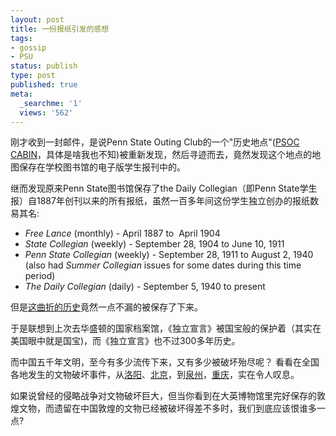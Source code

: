 ```yaml
---
layout: post
title: 一份报纸引发的感想
tags:
- gossip
- PSU
status: publish
type: post
published: true
meta:
  _searchme: '1'
  views: '562'
---
```

刚才收到一封邮件，是说Penn State Outing Club的一个"历史地点"(<a href="http://digitalnewspapers.libraries.psu.edu/Repository/getimage.dll?path=DCG/1987/10/26/10/Img/Pc0100400.jpg" target="_blank">PSOC CABIN</a>，具体是啥我也不知)被重新发现，然后寻迹而去，竟然发现这个地点的地图保存在学校图书馆的电子版学生报刊中的。

继而发现原来Penn State图书馆保存了the Daily Collegian（即Penn State学生报）自1887年创刊以来的所有报纸，虽然一百多年间这份学生独立创办的报纸数易其名:
<ul><li><em>Free Lance </em>(monthly) - April 1887 to  April 1904</li>
	<li><em>State Collegian </em>(weekly) - September 28, 1904 to June 10, 1911</li>
	<li><em>Penn State Collegian </em>(weekly) - September 28, 1911 to August 2, 1940   (also had <em>Summer Collegian </em>issues for some dates during this time period)</li>
	<li><em>The Daily Collegian </em> (daily) - September 5, 1940 to present</li>
</ul>
但是<a href="http://digitalnewspapers.libraries.psu.edu/Default/Skins/collegian/Client.asp?skin=collegian&amp;AW=1209621430832&amp;AppName=2" target="_blank">这曲折的历史</a>竟然一点不漏的被保存了下来。

于是联想到上次去华盛顿的国家档案馆，《独立宣言》被国宝般的保护着（其实在美国眼中就是国宝)，而《独立宣言》也不过300多年历史。

而中国五千年文明，至今有多少流传下来，又有多少被破坏殆尽呢？ 看看在全国各地发生的文物破坏事件，从<a href="http://zhaomu.blog.sohu.com/30632786.html" target="_blank">洛阳</a>、<a href="http://snowyowls.blogbus.com/logs/5375493.html" target="_blank">北京</a>，到<a href="http://blog.icxo.com/read.jsp?aid=3204&amp;uid=863" target="_blank">泉州</a>，<a href="http://www.hengcuo.net/articles/husband-calling-rock-fading-away.html" target="_blank">重庆</a>，实在令人叹息。

如果说曾经的侵略战争对文物破坏巨大，但当你看到在大英博物馆里完好保存的敦煌文物，而遗留在中国敦煌的文物已经被破坏得差不多时，我们到底应该恨谁多一点?

